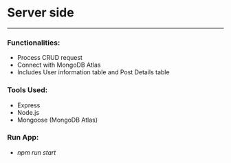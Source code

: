 # Server side

---

### Functionalities:

- Process CRUD request
- Connect with MongoDB Atlas
- Includes User information table and Post Details table

### Tools Used:

- Express
- Node.js
- Mongoose (MongoDB Atlas)

### Run App:

- _npm run start_
